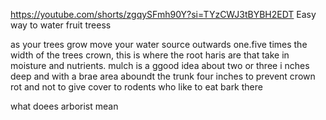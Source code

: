 https://youtube.com/shorts/zgqySFmh90Y?si=TYzCWJ3tBYBH2EDT
Easy way to water fruit treess

as your trees grow move your water source outwards one.five times the width of the trees crown, this is where the root haris are that take in moisture and nutrients. mulch is a ggood idea about two or three i  nches deep and with a brae area aboundt the trunk four inches to prevent crown rot and not to give cover to rodents who like to eat bark there

what doees arborist mean
